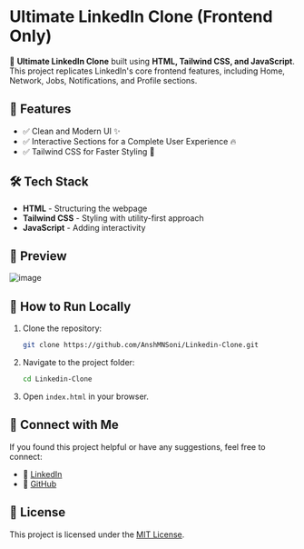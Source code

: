 # Ultimate LinkedIn Clone (Frontend Only)

🚀 **Ultimate LinkedIn Clone** built using **HTML, Tailwind CSS, and JavaScript**. This project replicates LinkedIn's core frontend features, including Home, Network, Jobs, Notifications, and Profile sections.

## 📌 Features
- ✅ Clean and Modern UI ✨
- ✅ Interactive Sections for a Complete User Experience 🔥
- ✅ Tailwind CSS for Faster Styling 🎨

## 🛠️ Tech Stack
- **HTML** - Structuring the webpage
- **Tailwind CSS** - Styling with utility-first approach
- **JavaScript** - Adding interactivity

## 📸 Preview
![image](https://github.com/user-attachments/assets/9068efb7-7a12-4295-b408-5968d7198636)

## 🚀 How to Run Locally
1. Clone the repository:
   ```sh
   git clone https://github.com/AnshMNSoni/Linkedin-Clone.git
   ```
2. Navigate to the project folder:
   ```sh
   cd Linkedin-Clone
   ```
3. Open `index.html` in your browser.

## 📢 Connect with Me
If you found this project helpful or have any suggestions, feel free to connect:
- 🔗 [LinkedIn](https://www.linkedin.com/in/anshmnsoni)
- 🐙 [GitHub](https://github.com/AnshMNSoni)

## 📜 License
This project is licensed under the [MIT License](LICENSE).
